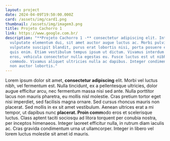 ```yaml
---
layout: project
date: 2024-04-09T19:50:00.000Z
card: /assets/img/card1.png
thumbnail: /assets/img/imagem3.png
title: Projeto Cachorro 1
link: https://www.google.com.br/
description: "**Projeto Cachorro 1 -** consectetur adipiscing elit. Integer
  vulputate elementum dui, sit amet auctor augue luctus ac. Morbi pulvinar, arcu
  vulputate suscipit blandit, purus erat lobortis nisi, porta posuere eros orci
  quis enim. Etiam vestibulum tempus ipsum ut dictum. Vivamus interdum consequat
  eros, vehicula consectetur nulla egestas eu. Fusce luctus est ut nibh faucibus
  commodo. Vivamus aliquet ultricies nulla ac dapibus. Integer condimentum nunc
  non auctor lobortis."
---
```


Lorem ipsum dolor sit amet, **consectetur adipiscing** elit. Morbi vel luctus nibh, vel fermentum est. Nulla tincidunt, ex a pellentesque ultricies, dolor augue efficitur arcu, nec fermentum massa nisi sed ante. Nulla porttitor lacus non mauris pharetra, eu mollis nisl molestie. Cras pretium tortor eget nisi imperdiet, sed facilisis magna ornare. Sed cursus rhoncus mauris non placerat. Sed mollis in ex sit amet vestibulum. Aenean ultrices erat a mi tempor, ut dapibus nunc **placerat. Proin comm**odo eros et scelerisque luctus. Class aptent taciti sociosqu ad litora torquent per conubia nostra, per inceptos himenaeos. Integer laoreet efficitur nulla, in rutrum diam iaculis ac. Cras gravida condimentum urna ut ullamcorper. Integer in libero vel lorem luctus molestie sit amet id mauris.

